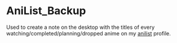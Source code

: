 # AniList_Backup
Used to create a note on the desktop with the titles of every watching/completed/planning/dropped anime on my [anilist](https://anilist.co/home) profile.
